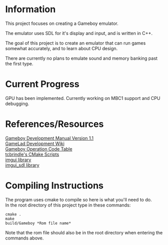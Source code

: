 # Information  
This project focuses on creating a Gameboy emulator.

The emulator uses SDL for it's display and input, and is written in C++.  

The goal of this project is to create an emulator that can run games somewhat accurately, and to learn about CPU design.  

There are currently no plans to emulate sound and memory banking past the first type.    

# Current Progress  
GPU has been implemented. Currently working on MBC1 support and CPU debugging.

# References/Resources    
[Gameboy Development Manual Version 1.1](https://archive.org/details/GameBoyProgManVer1.1)  
[GameLad Development Wiki](https://github.com/Dooskington/GameLad/wiki)  
[Gameboy Operation Code Table](https://izik1.github.io/gbops/)  
[tcbrindle's CMake Scripts](https://github.com/tcbrindle/sdl2-cmake-scripts)  
[imgui library](https://github.com/ocornut/imgui)  
[imgui_sdl library](https://github.com/Tyyppi77/imgui_sdl)  

# Compiling Instructions  
The program uses cmake to compile so here is what you'll need to do.  
In the root directory of this project type in these commands:  
```
cmake .
make
build/Gameboy *Rom file name*
```
  
Note that the rom file should also be in the root directory when entering the commands above.
